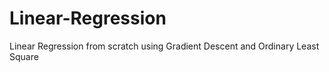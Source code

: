 # Linear-Regression
Linear Regression from scratch using Gradient Descent and Ordinary Least Square
